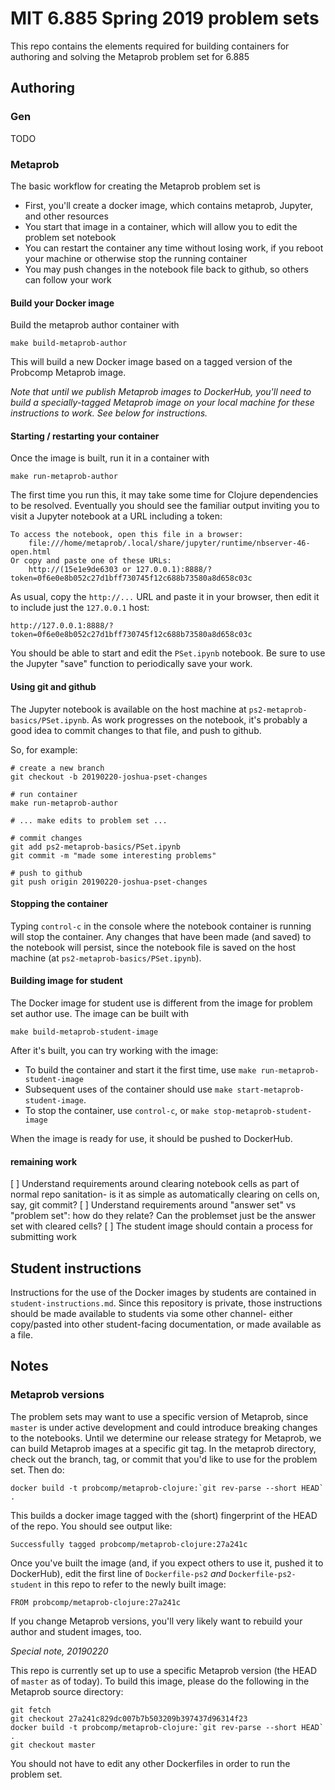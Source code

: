 # MIT 6.885 Spring 2019 problem sets

This repo contains the elements required for building containers for
authoring and solving the Metaprob problem set for 6.885

## Authoring

### Gen

TODO

### Metaprob

The basic workflow for creating the Metaprob problem set is

* First, you'll create a docker image, which contains metaprob, Jupyter, and other resources
* You start that image in a container, which will allow you to edit the problem set notebook
* You can restart the container any time without losing work, if you reboot your machine or otherwise stop the running container
* You may push changes in the notebook file back to github, so others can follow your work

#### Build your Docker image

Build the metaprob author container with

    make build-metaprob-author

This will build a new Docker image based on a tagged version of the Probcomp Metaprob image.

_Note that until we publish Metaprob images to DockerHub, you'll need to build a specially-tagged Metaprob image on your local machine for these instructions to work. See below for instructions._

#### Starting / restarting your container

Once the image is built, run it in a container with

    make run-metaprob-author

The first time you run this, it may take some time for Clojure dependencies to be resolved. Eventually you should see the familiar output inviting you to visit a Jupyter notebook at a URL including a token:

    To access the notebook, open this file in a browser:
        file:///home/metaprob/.local/share/jupyter/runtime/nbserver-46-open.html
    Or copy and paste one of these URLs:
        http://(15e1e9de6303 or 127.0.0.1):8888/?token=0f6e0e8b052c27d1bff730745f12c688b73580a8d658c03c

As usual, copy the `http://...` URL and paste it in your browser, then edit it to include just the `127.0.0.1` host:

    http://127.0.0.1:8888/?token=0f6e0e8b052c27d1bff730745f12c688b73580a8d658c03c

You should be able to start and edit the `PSet.ipynb` notebook. Be sure to use the Jupyter "save" function to periodically save your work.

#### Using git and github

The Jupyter notebook is available on the host machine at `ps2-metaprob-basics/PSet.ipynb`. As work progresses on the notebook, it's probably a good idea to commit changes to that file, and push to github.

So, for example:

    # create a new branch
    git checkout -b 20190220-joshua-pset-changes

    # run container
    make run-metaprob-author

    # ... make edits to problem set ...

    # commit changes
    git add ps2-metaprob-basics/PSet.ipynb
    git commit -m "made some interesting problems"

    # push to github
    git push origin 20190220-joshua-pset-changes

#### Stopping the container

Typing `control-c` in the console where the notebook container is running will stop the container. Any changes that have been made (and saved) to the notebook will persist, since the notebook file is saved on the host machine (at `ps2-metaprob-basics/PSet.ipynb`).

####  Building image for student

The Docker image for student use is different from the image for problem set author use. The image can be built with

    make build-metaprob-student-image

After it's built, you can try working with the image:

* To build the container and start it the first time, use `make run-metaprob-student-image`
* Subsequent uses of the container should use `make start-metaprob-student-image`.
* To stop the container, use `control-c`, or `make stop-metaprob-student-image`

When the image is ready for use, it should be pushed to DockerHub.

#### remaining work

[ ] Understand requirements around clearing notebook cells as part of normal repo sanitation- is it as simple as automatically clearing on cells on, say, git commit?
[ ] Understand requirements around "answer set" vs "problem set": how do they relate? Can the problemset just be the answer set with cleared cells?
[ ] The student image should contain a process for submitting work

## Student instructions

Instructions for the use of the Docker images by students are contained in `student-instructions.md`. Since this repository is private, those instructions should be made available to students via some other channel- either copy/pasted into other student-facing documentation, or made available as a file.

## Notes

### Metaprob versions

The problem sets may want to use a specific version of Metaprob, since `master` is under active development and could introduce breaking changes to the notebooks. Until we determine our release strategy for Metaprob, we can build Metaprob images at a specific git tag. In the metaprob directory, check out the branch, tag, or commit that you'd like to use for the problem set. Then do:

    docker build -t probcomp/metaprob-clojure:`git rev-parse --short HEAD` .

This builds a docker image tagged with the (short) fingerprint of the HEAD of the repo. You should see output like:

    Successfully tagged probcomp/metaprob-clojure:27a241c

Once you've built the image (and, if you expect others to use it, pushed it to DockerHub), edit the first line of `Dockerfile-ps2` *and* `Dockerfile-ps2-student` in this repo to refer to the newly built image:

    FROM probcomp/metaprob-clojure:27a241c

If you change Metaprob versions, you'll very likely want to rebuild your author and student images, too.

_Special note, 20190220_

This repo is currently set up to use a specific Metaprob version (the HEAD of `master` as of today). To build this image, please do the following in the Metaprob source directory:

    git fetch
    git checkout 27a241c829dc007b7b503209b397437d96314f23
    docker build -t probcomp/metaprob-clojure:`git rev-parse --short HEAD` .
    git checkout master

You should not have to edit any other Dockerfiles in order to run the problem set.

